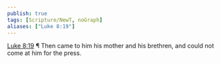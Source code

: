 ```yaml
---
publish: true
tags: [Scripture/NewT, noGraph]
aliases: ["Luke 8:19"]
---
```

[Luke 8:19](https://churchofjesuschrist.org/study/scriptures/nt/luke/8?lang=eng&id=p19#p19) ¶ Then came to him his mother and his brethren, and could not come at him for the press.
